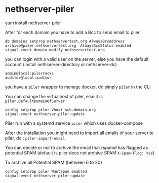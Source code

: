 # nethserver-piler

 yum install nethserver-piler

After for each domain you have to add a Bcc to send email to piler

```
db domains setprop nethservertest.org AlwaysBccAddress archive@piler.nethservertest.org  AlwaysBccStatus enabled
signal-event domain-modify nethservertest.org
```
you can login with a valid user on the server, else you have the default account (install nethserver-directory or nethserver-dc)

```
admin@local:pilerrocks
auditor@local:auditor
```

you have a `piler` wrapper to manage docker, do simply `piler` in the CLI

You can change the virtualhost of piler, else it is `piler.DefaultDomainOfServer`

```
config setprop piler Vhost sub.domain.org
signal-event nethserver-piler-update
```

Piler run with a systemd service `piler` which uses docker-compose

After the installation you might need to import all emails of your server to piler, do : `piler-import-email`

You can decide or not to archive the email that rspamd has flagged as potential SPAM (default is piler does not archive SPAM  `X-Spam-Flag: Yes`)

To archive all  Potential SPAM (between 6 to 20)

```
config setprop piler WantSpam enabled
signal-event nethserver-piler-update
```
